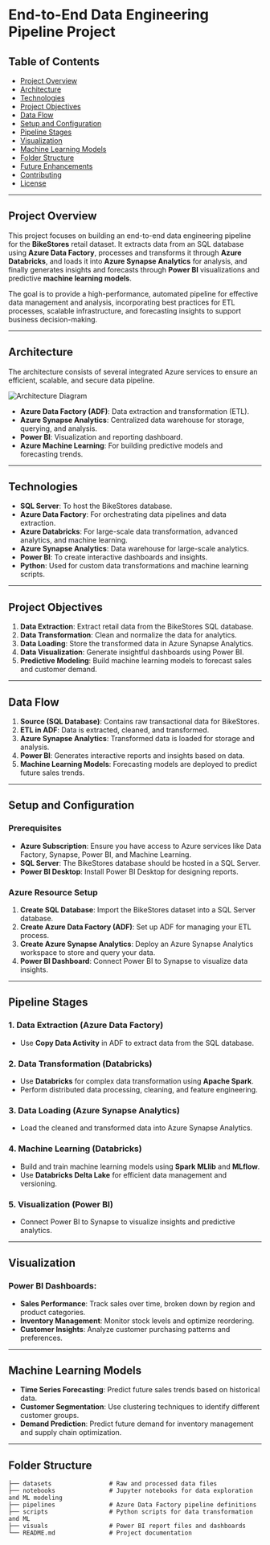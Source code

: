 # **End-to-End Data Engineering Pipeline Project**



## **Table of Contents**
- [Project Overview](#project-overview)
- [Architecture](#architecture)
- [Technologies](#technologies)
- [Project Objectives](#project-objectives)
- [Data Flow](#data-flow)
- [Setup and Configuration](#setup-and-configuration)
- [Pipeline Stages](#pipeline-stages)
- [Visualization](#visualization)
- [Machine Learning Models](#machine-learning-models)
- [Folder Structure](#folder-structure)
- [Future Enhancements](#future-enhancements)
- [Contributing](#contributing)
- [License](#license)

---

## **Project Overview**
This project focuses on building an end-to-end data engineering pipeline for the **BikeStores** retail dataset. It extracts data from an SQL database using **Azure Data Factory**, processes and transforms it through **Azure Databricks**, and loads it into **Azure Synapse Analytics** for analysis, and finally generates insights and forecasts through **Power BI** visualizations and predictive **machine learning models**.

The goal is to provide a high-performance, automated pipeline for effective data management and analysis, incorporating best practices for ETL processes, scalable infrastructure, and forecasting insights to support business decision-making.

---

## **Architecture**
The architecture consists of several integrated Azure services to ensure an efficient, scalable, and secure data pipeline.

![Architecture Diagram](https://via.placeholder.com/800x400)

- **Azure Data Factory (ADF)**: Data extraction and transformation (ETL).
- **Azure Synapse Analytics**: Centralized data warehouse for storage, querying, and analysis.
- **Power BI**: Visualization and reporting dashboard.
- **Azure Machine Learning**: For building predictive models and forecasting trends.

---

## **Technologies**
- **SQL Server**: To host the BikeStores database.
- **Azure Data Factory**: For orchestrating data pipelines and data extraction.
- **Azure Databricks**: For large-scale data transformation, advanced analytics, and machine learning.
- **Azure Synapse Analytics**: Data warehouse for large-scale analytics.
- **Power BI**: To create interactive dashboards and insights.
- **Python**: Used for custom data transformations and machine learning scripts.


---

## **Project Objectives**
1. **Data Extraction**: Extract retail data from the BikeStores SQL database.
2. **Data Transformation**: Clean and normalize the data for analytics.
3. **Data Loading**: Store the transformed data in Azure Synapse Analytics.
4. **Data Visualization**: Generate insightful dashboards using Power BI.
5. **Predictive Modeling**: Build machine learning models to forecast sales and customer demand.

---

## **Data Flow**
1. **Source (SQL Database)**: Contains raw transactional data for BikeStores.
2. **ETL in ADF**: Data is extracted, cleaned, and transformed.
3. **Azure Synapse Analytics**: Transformed data is loaded for storage and analysis.
4. **Power BI**: Generates interactive reports and insights based on data.
5. **Machine Learning Models**: Forecasting models are deployed to predict future sales trends.

---

## **Setup and Configuration**

### **Prerequisites**
- **Azure Subscription**: Ensure you have access to Azure services like Data Factory, Synapse, Power BI, and Machine Learning.
- **SQL Server**: The BikeStores database should be hosted in a SQL Server.
- **Power BI Desktop**: Install Power BI Desktop for designing reports.

### **Azure Resource Setup**
1. **Create SQL Database**: Import the BikeStores dataset into a SQL Server database.
2. **Create Azure Data Factory (ADF)**: Set up ADF for managing your ETL process.
3. **Create Azure Synapse Analytics**: Deploy an Azure Synapse Analytics workspace to store and query your data.
4. **Power BI Dashboard**: Connect Power BI to Synapse to visualize data insights.

---

## **Pipeline Stages**

### **1. Data Extraction (Azure Data Factory)**
- Use **Copy Data Activity** in ADF to extract data from the SQL database.

### **2. Data Transformation (Databricks)**
- Use **Databricks** for complex data transformation using **Apache Spark**.
- Perform distributed data processing, cleaning, and feature engineering.

### **3. Data Loading (Azure Synapse Analytics)**
- Load the cleaned and transformed data into Azure Synapse Analytics.

### **4. Machine Learning (Databricks)**
- Build and train machine learning models using **Spark MLlib** and **MLflow**.
- Use **Databricks Delta Lake** for efficient data management and versioning.

### **5. Visualization (Power BI)**
- Connect Power BI to Synapse to visualize insights and predictive analytics.

---

## **Visualization**

### **Power BI Dashboards**:
- **Sales Performance**: Track sales over time, broken down by region and product categories.
- **Inventory Management**: Monitor stock levels and optimize reordering.
- **Customer Insights**: Analyze customer purchasing patterns and preferences.

---

## **Machine Learning Models**

- **Time Series Forecasting**: Predict future sales trends based on historical data.
- **Customer Segmentation**: Use clustering techniques to identify different customer groups.
- **Demand Prediction**: Predict future demand for inventory management and supply chain optimization.

---

## **Folder Structure**
```plaintext
├── datasets                # Raw and processed data files
├── notebooks               # Jupyter notebooks for data exploration and ML modeling
├── pipelines               # Azure Data Factory pipeline definitions
├── scripts                 # Python scripts for data transformation and ML
├── visuals                 # Power BI report files and dashboards
└── README.md               # Project documentation
